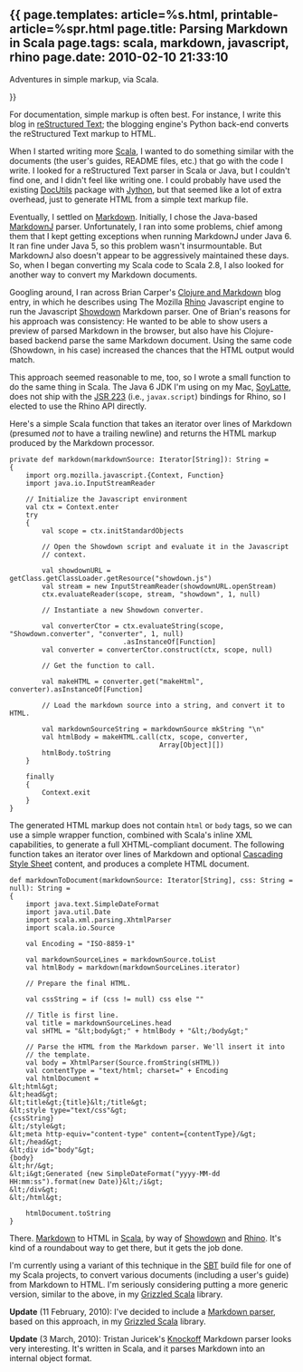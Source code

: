 {{
page.templates: article=%s.html, printable-article=%spr.html
page.title: Parsing Markdown in Scala
page.tags: scala, markdown, javascript, rhino
page.date: 2010-02-10 21:33:10
---
Adventures in simple markup, via Scala.





}}

For documentation, simple markup is often best. For instance, I
write this blog in
[reStructured Text][]; the
blogging engine's Python back-end converts the reStructured Text
markup to HTML.

When I started writing more [Scala][], I
wanted to do something similar with the documents (the user's
guides, README files, etc.) that go with the code I write. I looked
for a reStructured Text parser in Scala or Java, but I couldn't
find one, and I didn't feel like writing one. I could probably have
used the existing [DocUtils][]
package with [Jython][], but that seemed like
a lot of extra overhead, just to generate HTML from a simple text
markup file.

Eventually, I settled on
[Markdown][].
Initially, I chose the Java-based
[MarkdownJ][] parser.
Unfortunately, I ran into some problems, chief among them that I
kept getting exceptions when running MarkdownJ under Java 6. It ran
fine under Java 5, so this problem wasn't insurmountable. But
MarkdownJ also doesn't appear to be aggressively maintained these
days. So, when I began converting my Scala code to Scala 2.8, I
also looked for another way to convert my Markdown documents.

Googling around, I ran across Brian Carper's
[Clojure and Markdown][]
blog entry, in which he describes using The Mozilla
[Rhino][] Javascript engine to run the
Javascript [Showdown][] Markdown
parser. One of Brian's reasons for his approach was consistency: He
wanted to be able to show users a preview of parsed Markdown in the
browser, but also have his Clojure-based backend parse the same
Markdown document. Using the same code (Showdown, in his case)
increased the chances that the HTML output would match.

This approach seemed reasonable to me, too, so I wrote a small
function to do the same thing in Scala. The Java 6 JDK I'm using on
my Mac, [SoyLatte][],
does not ship with the
[JSR 223][] (i.e.,
`javax.script`) bindings for Rhino, so I elected to use the Rhino
API directly.

Here's a simple Scala function that takes an iterator over lines of
Markdown (presumed *not* to have a trailing newline) and returns
the HTML markup produced by the Markdown processor.

    private def markdown(markdownSource: Iterator[String]): String =
    {
        import org.mozilla.javascript.{Context, Function}
        import java.io.InputStreamReader
    
        // Initialize the Javascript environment
        val ctx = Context.enter
        try
        {
            val scope = ctx.initStandardObjects
    
            // Open the Showdown script and evaluate it in the Javascript
            // context.
    
            val showdownURL = getClass.getClassLoader.getResource("showdown.js")
            val stream = new InputStreamReader(showdownURL.openStream)
            ctx.evaluateReader(scope, stream, "showdown", 1, null)
    
            // Instantiate a new Showdown converter.
    
            val converterCtor = ctx.evaluateString(scope, "Showdown.converter", "converter", 1, null)
                                .asInstanceOf[Function]
            val converter = converterCtor.construct(ctx, scope, null)
    
            // Get the function to call.
    
            val makeHTML = converter.get("makeHtml", converter).asInstanceOf[Function]
    
            // Load the markdown source into a string, and convert it to HTML.
    
            val markdownSourceString = markdownSource mkString "\n"
            val htmlBody = makeHTML.call(ctx, scope, converter,
                                         Array[Object][])
            htmlBody.toString
        }
    
        finally
        {
            Context.exit
        }
    }

The generated HTML markup does not contain `html` or `body` tags,
so we can use a simple wrapper function, combined with Scala's
inline XML capabilities, to generate a full XHTML-compliant
document. The following function takes an iterator over lines of
Markdown and optional
[Cascading Style Sheet][]
content, and produces a complete HTML document.

    def markdownToDocument(markdownSource: Iterator[String], css: String = null): String =
    {
        import java.text.SimpleDateFormat
        import java.util.Date
        import scala.xml.parsing.XhtmlParser
        import scala.io.Source
    
        val Encoding = "ISO-8859-1"
    
        val markdownSourceLines = markdownSource.toList
        val htmlBody = markdown(markdownSourceLines.iterator)
    
        // Prepare the final HTML.
    
        val cssString = if (css != null) css else ""
    
        // Title is first line.
        val title = markdownSourceLines.head
        val sHTML = "&lt;body&gt;" + htmlBody + "&lt;/body&gt;"
    
        // Parse the HTML from the Markdown parser. We'll insert it into
        // the template.
        val body = XhtmlParser(Source.fromString(sHTML))
        val contentType = "text/html; charset=" + Encoding
        val htmlDocument = 
    &lt;html&gt;
    &lt;head&gt;
    &lt;title&gt;{title}&lt;/title&gt;
    &lt;style type="text/css"&gt;
    {cssString}
    &lt;/style&gt;
    &lt;meta http-equiv="content-type" content={contentType}/&gt;
    &lt;/head&gt;
    &lt;div id="body"&gt;
    {body}
    &lt;hr/&gt;
    &lt;i&gt;Generated {new SimpleDateFormat("yyyy-MM-dd HH:mm:ss").format(new Date)}&lt;/i&gt;
    &lt;/div&gt;
    &lt;/html&gt;
    
        htmlDocument.toString
    }

There. [Markdown][] to
HTML in [Scala][], by way of
[Showdown][] and
[Rhino][]. It's kind of a roundabout
way to get there, but it gets the job done.

I'm currently using a variant of this technique in the
[SBT][] build file for
one of my Scala projects, to convert various documents (including a
user's guide) from Markdown to HTML. I'm seriously considering
putting a more generic version, similar to the above, in my
[Grizzled Scala][]
library.

**Update** (11 February, 2010): I've decided to include a
[Markdown parser][],
based on this approach, in my
[Grizzled Scala][]
library.

**Update** (3 March, 2010): Tristan Juricek's
[Knockoff][] Markdown
parser looks very interesting. It's written in Scala, and it parses
Markdown into an internal object format.




[reStructured Text]: http://docutils.sourceforge.net/rst.html
[Scala]: http://www.scala-lang.org/
[DocUtils]: http://docutils.sourceforge.net/
[Jython]: http://www.jython.org/
[Markdown]: http://daringfireball.net/projects/markdown/
[MarkdownJ]: http://markdownj.sourceforge.net/
[Clojure and Markdown]: http://briancarper.net/blog/clojure-and-markdown-and-javascript-and-java-and
[Rhino]: http://www.mozilla.org/rhino/
[Showdown]: http://attacklab.net/showdown/
[SoyLatte]: http://landonf.bikemonkey.org/static/soylatte/
[JSR 223]: http://jcp.org/en/jsr/detail?id=223
[Object]: markdownSourceString
[Cascading Style Sheet]: http://en.wikipedia.org/wiki/Cascading_Style_Sheets
[Markdown]: http://daringfireball.net/projects/markdown/
[Scala]: http://www.scala-lang.org/
[Showdown]: http://attacklab.net/showdown/
[Rhino]: http://www.mozilla.org/rhino/
[SBT]: http://code.google.com/p/simple-build-tool/
[Grizzled Scala]: http://www.clapper.org/software/scala/grizzled-scala/
[Markdown parser]: http://github.com/bmc/grizzled-scala/raw/master/src/main/scala/grizzled/parsing/markdown.scala
[Grizzled Scala]: http://www.clapper.org/software/scala/grizzled-scala/
[Knockoff]: http://tristanhunt.com/projects/knockoff/
